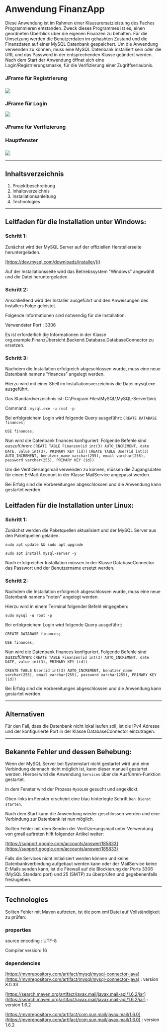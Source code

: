 # Anwendung FinanzApp
Diese Anwendung ist im Rahmen einer Klausurersatzleistung des Faches Programmieren entstanden.
Zweck dieses Programmes ist es, einen geordneten Überblick über die eigenen Finanzen zu behalten.
Für die Umsetzung werden die Benutzerdaten im gehashten Zustand und die Finanzdaten auf einer MySQL Datenbank gespeichert.
Um die Anwendung verwenden zu können, muss eine MySQL Datenbank installiert sein oder die URL und das Password in der entsprechenden Klasse geändert werden.
Nach dem Start der Anwendung öffnet sich eine Login/Registrierungsmaske, für die Verifizierung einer Zugriffserlaubnis.

<h3>JFrame für Registrierung<h3/>
<p><img align="center" src= "https://github.com/SimonJpg2/FinanzProjekt/blob/master/src/main/resources/SignUp.PNG" /></p>

<h3>JFrame für Login</h3>
<p><img align="center" src="https://github.com/SimonJpg2/FinanzProjekt/blob/master/src/main/resources/SignIn.PNG" /></p>

<h3>JFrame für Verifizierung</h3>

<h3>Hauptfenster<h3/>
<p><img align="center" src="https://github.com/SimonJpg2/FinanzProjekt/blob/master/src/main/resources/MainFrame.PNG" /></p>

****
## Inhaltsverzeichnis
1. Projektbeschreibung
2. Inhaltsverzeichnis
3. Installationsanleitung
4. Technologies
****
## Leitfaden für die Installation unter Windows:
### Schritt 1:
Zunächst wird der MySQL Server auf der offiziellen Herstellerseite heruntergeladen.

[https://dev.mysql.com/downloads/installer/]()

Auf der Installationsseite wird das Betriebssystem "Windows" angewählt und die Datei heruntergeladen.
### Schritt 2:

Anschließend wird der Installer ausgeführt und den Anweisungen des Installers Folge geleistet.

Folgende Informationen sind notwendig für die Installation:

Verwendeter Port : 3306

Es ist erforderlich die Informationen in der Klasse 
org.example.FinanzÜbersicht.Backend.Database.DatabaseConnector zu ersetzen.
### Schritt 3:

Nachdem die Installation erfolgreich abgeschlossen wurde, muss eine neue Datenbank namens "finances" angelegt werden.

Hierzu wird mit einer Shell im Installationsverzeichnis die Datei mysql.exe ausgeführt.

Das Standardverzeichnis ist: C:\Program Files\MySQL\MySQL-Server\bin\

Command : `mysql.exe -u root -p`

Bei erfolgreichem Login wird folgende Query ausgeführt:
`CREATE DATABASE finances;`

`USE finances;`

Nun wird die Datenbank finances konfiguriert. Folgende Befehle sind auszuführen:
`CREATE TABLE Finanzen(id int(3) AUTO_INCREMENT, date DATE, value int(3), PRIMARY KEY (id))`
`CREATE TABLE User(id int(3) AUTO_INCREMENT, benutzer_name varchar(255), email varchar(255), password varchar(255), PRIMARY KEY (id))`

Um die Verifizierungsmail verwenden zu können, müssen die Zugangsdaten für einen E-Mail-Account in der Klasse MailService angepasst werden.

Bei Erfolg sind die Vorbereitungen abgeschlossen und die Anwendung kann gestartet werden.

## Leitfaden für die Installation unter Linux:

### Schritt 1:

Zunächst werden die Paketquellen aktualisiert und der MySQL Server aus den Paketquellen geladen.

`sudo apt update && sudo apt upgrade`

`sudo apt install mysql-server -y`

Nach erfolgreicher Installation müssen in der Klasse DatabaseConnector das Passwort und der
Benutzername ersetzt werden.

### Schritt 2:

Nachdem die Installation erfolgreich abgeschlossen wurde, muss eine neue Datenbank namens "noten" angelegt werden.

Hierzu wird in einem Terminal folgender Befehl eingegeben:

`sudo mysql -u root -p`

Bei erfolgreichem Login wird folgende Query ausgeführt:

`CREATE DATABASE finances;`

`USE finances;`

Nun wird die Datenbank finances konfiguriert. Folgende Befehle sind auszuführen:
`CREATE TABLE Finanzen(id int(3) AUTO_INCREMENT, date DATE, value int(3), PRIMARY KEY (id))`

`CREATE TABLE User(id int(3) AUTO_INCREMENT, benutzer_name varchar(255), email varchar(255), password varchar(255), PRIMARY KEY (id))`

Bei Erfolg sind die Vorbereitungen abgeschlossen und die Anwendung kann gestartet werden.

****
## Alternativen
Für den Fall, dass die Datenbank nicht lokal laufen soll, ist die IPv4 Adresse und der konfigurierte Port in der Klasse DatabaseConnector einzutragen.
****
## Bekannte Fehler und dessen Behebung:

Wenn der MySQL Server bei Systemstart nicht gestartet wird und eine Verbindung demnach nicht möglich ist, kann dieser manuell gestartet werden.
Hierbei wird die Anwendung `Services` über die Ausführen-Funktion gestartet.

In dem Fenster wird der Prozess `MySQL80` gesucht und angeklickt.

Oben links im Fenster erscheint eine blau hinterlegte Schrift `Den Dienst starten`.

Nach dem Start kann die Anwendung wieder geschlossen werden und eine Verbindung zur Datenbank ist nun möglich.

Sollten Fehler mit dem Senden der Verifizierungsmail unter Verwendung von gmail auftreten hilft folgender Artikel weiter:

[https://support.google.com/accounts/answer/185833](https://support.google.com/accounts/answer/185833)

Falls die Services nicht initialisiert werden können und keine Datenbankverbindung aufgebaut werden kann oder der MailService keine E-Mails
senden kann, ist die Firewall auf die Blockierung der Ports 3306 (MySQL Standard port) und 25 (SMTP) zu überprüfen und gegebenenfalls freizugeben.
****
## Technologies

Sollten Fehler mit Maven auftreten, ist die pom.xml Datei auf Vollständigkeit zu prüfen:

### properties

source encoding : UTF-8

Compiler version: 16

### dependencies
[https://mvnrepository.com/artifact/mysql/mysql-connector-java](https://mvnrepository.com/artifact/mysql/mysql-connector-java) : version 8.0.33

[https://search.maven.org/artifact/javax.mail/javax.mail-api/1.6.2/jar](https://search.maven.org/artifact/javax.mail/javax.mail-api/1.6.2/jar) : version 1.6.2

[https://mvnrepository.com/artifact/com.sun.mail/javax.mail/1.6.0](https://mvnrepository.com/artifact/com.sun.mail/javax.mail/1.6.0) : version 1.6.2
